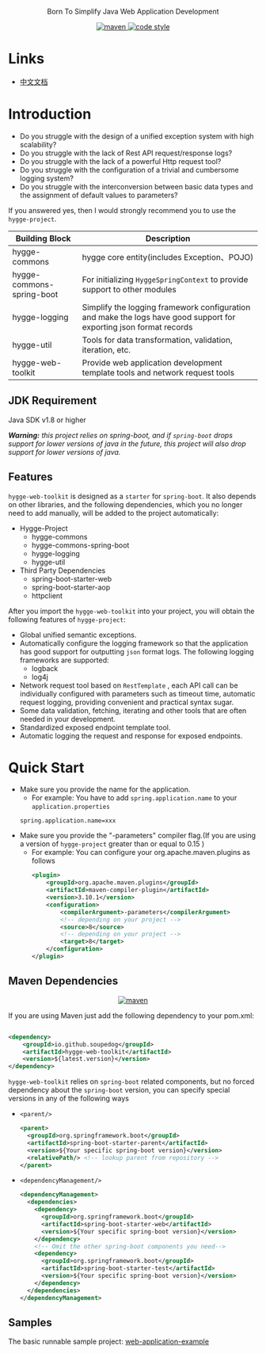 <p align="center">
  Born To Simplify Java Web Application Development
</p>

<p align="center">
  <a href="https://search.maven.org/search?q=g:io.github.soupedog%20AND%20a:hygge-web-toolkit">
    <img alt="maven" src="https://img.shields.io/maven-central/v/io.github.soupedog/hygge-web-toolkit.svg?style=flat-square">
  </a>

<a href="https://www.apache.org/licenses/LICENSE-2.0">
    <img alt="code style" src="https://img.shields.io/badge/license-Apache%202-4EB1BA.svg?style=flat-square">
  </a>
</p>

# Links

- [中文文档](https://github.com/soupedog/hygge-project/wiki/Document_zh_CN)

# Introduction

- Do you struggle with the design of a unified exception system with high scalability?
- Do you struggle with the lack of Rest API request/response logs?
- Do you struggle with the lack of a powerful Http request tool?
- Do you struggle with the configuration of a trivial and cumbersome logging system?
- Do you struggle with the interconversion between basic data types and the assignment of default values to parameters?

If you answered yes, then I would strongly recommend you to use the `hygge-project`.

| Building Block            | Description                                                                                                        |
|---------------------------|--------------------------------------------------------------------------------------------------------------------|
| hygge-commons             | hygge core entity(includes Exception、POJO)                                                                         |
| hygge-commons-spring-boot | For initializing `HyggeSpringContext` to provide support to other modules                                        |
| hygge-logging             | Simplify the logging framework configuration and make the logs have good support for exporting json format records |
| hygge-util                | Tools for data transformation, validation, iteration, etc.                                                         |
| hygge-web-toolkit         | Provide web application development template tools and network request tools                                       |

## JDK Requirement

Java SDK v1.8 or higher

***Warning:** this project relies on spring-boot, and if `spring-boot` drops support for lower versions of java in the future, this project will also drop support for lower versions of java.*

## Features

`hygge-web-toolkit` is designed as a `starter` for `spring-boot`. It also depends on other libraries, and the
following dependencies, which you no longer need to add manually, will be added to the project automatically:

- Hygge-Project
    - hygge-commons
    - hygge-commons-spring-boot
    - hygge-logging
    - hygge-util
- Third Party Dependencies
    - spring-boot-starter-web
    - spring-boot-starter-aop
    - httpclient

After you import the `hygge-web-toolkit` into your project, you will obtain the following features
of `hygge-project`:

- Global unified semantic exceptions.
- Automatically configure the logging framework so that the application has good support for outputting `json` format
  logs. The following logging frameworks are supported:
    - logback
    - log4j
- Network request tool based on `RestTemplate` , each API call can be individually configured with parameters such as
  timeout time, automatic request logging, providing convenient and practical syntax sugar.
- Some data validation, fetching, iterating and other tools that are often needed in your development.
- Standardized exposed endpoint template tool.
- Automatic logging the request and response for exposed endpoints.

# Quick Start

- Make sure you provide the name for the application. 
  - For example: You have to add `spring.application.name` to your `application.properties`
  ```properties
  spring.application.name=xxx
  ```
- Make sure you provide the "-parameters" compiler flag.(If you are using a version of `hygge-project` greater than or equal to 0.15 )
  - For example: You can configure your org.apache.maven.plugins as follows
    ```xml
    <plugin>
        <groupId>org.apache.maven.plugins</groupId>
        <artifactId>maven-compiler-plugin</artifactId>
        <version>3.10.1</version>
        <configuration>
            <compilerArgument>-parameters</compilerArgument>
            <!-- depending on your project -->
            <source>8</source>
            <!-- depending on your project -->
            <target>8</target>
        </configuration>
    </plugin>
    ``` 
  

## Maven Dependencies

<p align="center">
  <a href="https://search.maven.org/search?q=g:io.github.soupedog%20AND%20a:hygge-web-toolkit">
    <img alt="maven" src="https://img.shields.io/maven-central/v/io.github.soupedog/hygge-web-toolkit.svg?style=flat-square">
  </a>
</p>

If you are using Maven just add the following dependency to your pom.xml:

```xml

<dependency>
    <groupId>io.github.soupedog</groupId>
    <artifactId>hygge-web-toolkit</artifactId>
    <version>${latest.version}</version>
</dependency>
```

`hygge-web-toolkit` relies on `spring-boot` related components, but no forced dependency about the `spring-boot`
version, you can specify special versions in any of the following ways

- `<parent/>`

  ```xml
  <parent>
    <groupId>org.springframework.boot</groupId>
    <artifactId>spring-boot-starter-parent</artifactId>
    <version>${Your specific spring-boot version}</version>
    <relativePath/> <!-- lookup parent from repository -->
  </parent>
  ```
- `<dependencyManagement/>`

  ```xml
  <dependencyManagement>
    <dependencies>
      <dependency>
        <groupId>org.springframework.boot</groupId>
        <artifactId>spring-boot-starter-web</artifactId>
        <version>${Your specific spring-boot version}</version>
      </dependency>
      <!-- Omit the other spring-boot components you need-->
      <dependency>
        <groupId>org.springframework.boot</groupId>
        <artifactId>spring-boot-starter-test</artifactId>
        <version>${Your specific spring-boot version}</version>
      </dependency>
    </dependencies>
  </dependencyManagement>
  ```

## Samples

The basic runnable sample
project: [web-application-example](https://github.com/soupedog/hygge-project/tree/main/web-application-example)
